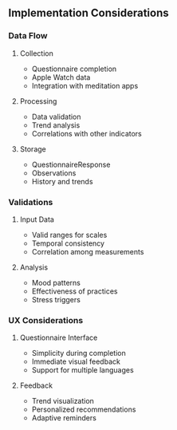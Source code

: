 
## Implementation Considerations

### Data Flow
1. Collection
   - Questionnaire completion
   - Apple Watch data
   - Integration with meditation apps

2. Processing
   - Data validation
   - Trend analysis
   - Correlations with other indicators

3. Storage
   - QuestionnaireResponse
   - Observations
   - History and trends

### Validations
1. Input Data
   - Valid ranges for scales
   - Temporal consistency
   - Correlation among measurements

2. Analysis
   - Mood patterns
   - Effectiveness of practices
   - Stress triggers

### UX Considerations
1. Questionnaire Interface
   - Simplicity during completion
   - Immediate visual feedback
   - Support for multiple languages

2. Feedback
   - Trend visualization
   - Personalized recommendations
   - Adaptive reminders


